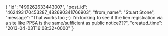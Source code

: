  {
   "id": "499262633443007",
   "post_id": "462493170453287_482690341766903",
   "from_name": "Stuart Stone",
   "message": "That works too ;-) I'm looking to see if the lien registration via a site like PPSA is the same/sufficient as public notice???",
   "created_time": "2013-04-03T16:08:32+0000"
 }
